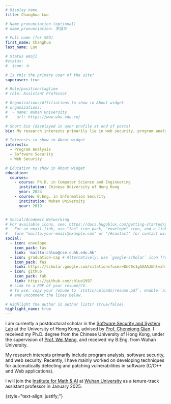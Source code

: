```yaml
---
# Display name
title: Changhua Luo

# Name pronunciation (optional)
# name_pronunciation: 罗昌华

# Full name (for SEO)
first_name: Changhua
last_name: Luo

# Status emoji
#status:
#  icon: ☕️

# Is this the primary user of the site?
superuser: true

# Role/position/tagline
# role: Assistant Professor 

# Organizations/Affiliations to show in About widget
# organizations:
#  - name: Wuhan University
#    url: https://www.whu.edu.cn/

# Short bio (displayed in user profile at end of posts)
bio: My research interests primarily lie in web security, program analysis and software security. Recently, I mainly worked on developing techniques for automatically detecting and patching vulnerabilities in software (C/C++ and Web applications).

# Interests to show in About widget
interests:
  - Program Analysis
  - Software Security
  - Web Security

# Education to show in About widget
education:
  courses:
    - course: Ph.D. in Computer Science and Engineering
      institution: Chinese University of Hong Kong
      year: 2024
    - course: B.Eng. in Information Security
      institution: Wuhan University
      year: 2019


# Social/Academic Networking
# For available icons, see: https://docs.hugoblox.com/getting-started/page-builder/#icons
#   For an email link, use "fas" icon pack, "envelope" icon, and a link in the
#   form "mailto:your-email@example.com" or "/#contact" for contact widget.
social:
  - icon: envelope
    icon_pack: fas
    link: 'mailto:chluo@cse.cuhk.edu.hk'
  - icon: graduation-cap # Alternatively, use `google-scholar` icon from `ai` icon pack
    icon_pack: fas
    link: https://scholar.google.com/citations?user=DnC0s1gAAAAJ&hl=zh-CN&oi=sra
  - icon: github
    icon_pack: fab
    link: https://github.com/chluo1997
  # Link to a PDF of your resume/CV.
  # To use: copy your resume to `static/uploads/resume.pdf`, enable `ai` icons in `params.yaml`,
  # and uncomment the lines below.

# Highlight the author in author lists? (true/false)
highlight_name: true
---
```


I am currently a postdoctoral scholar in the [Software Security and System Lab](https://i.cs.hku.hk/~cqian/s3.html) at the University of Hong Kong, advised by [Prof. Chenxiong Qian](https://i.cs.hku.hk/~cqian/). I received my Ph.D. degree from the Chinese University of Hong Kong, under the supervision of [Prof. Wei Meng](https://www.cse.cuhk.edu.hk/~wei/), and received my B.Eng. from Wuhan University.

My research interests primarily include program analysis, software security, and web security. Recently, I have mainly worked on developing techniques for automatically detecting and patching vulnerabilities in software (C/C++ and Web applications).

I will join the [Institute for Math & AI](https://imai.whu.edu.cn/index.htm) at [Wuhan University](https://www.whu.edu.cn/) as a tenure-track assistant professor in January 2025. 


{style="text-align: justify;"}

